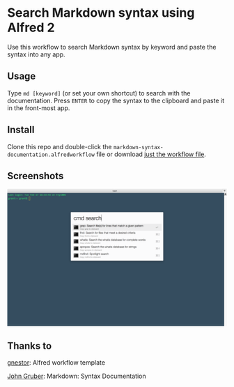 # Search Markdown syntax using Alfred 2

Use this workflow to search Markdown syntax by keyword and paste the syntax into any app.

## Usage
Type `md [keyword]` (or set your own shortcut) to search with the documentation. Press `ENTER` to copy the syntax to the clipboard and paste it in the front-most app.

## Install

Clone this repo and double-click the `markdown-syntax-documentation.alfredworkflow` file or download [just the workflow file](https://github.com/webserviceXXL/Markdown-syntax-documentation-for-Alfred-2/blob/master/package/alfred-terminal-commands.alfredworkflow).

## Screenshots

![](https://raw.githubusercontent.com/gnestor/alfred-terminal-commands/master/screenshot.png)

## Thanks to

[gnestor](https://github.com/gnestor/alfred-terminal-commands): Alfred workflow template

[John Gruber](https://daringfireball.net/projects/markdown/syntax): Markdown: Syntax Documentation
